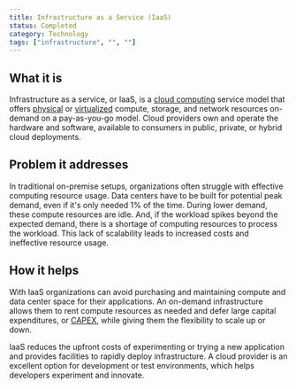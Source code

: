 ```yaml
---
title: Infrastructure as a Service (IaaS)
status: Completed
category: Technology
tags: ["infrastructure", "", ""]
---
```


## What it is

Infrastructure as a service, or IaaS, is a [cloud computing](/cloud_computing/) service model that offers [physical](/bare_metal_machine/) or [virtualized](/virtualization/) compute, storage, and network resources on-demand on a pay-as-you-go model. Cloud providers own and operate the hardware and software, available to consumers in public, private, or hybrid cloud deployments.

## Problem it addresses

In traditional on-premise setups, organizations often struggle with effective computing resource usage. Data centers have to be built for potential peak demand, even if it's only needed 1% of the time. During lower demand, these compute resources are idle. And, if the workload spikes beyond the expected demand, there is a shortage of computing resources to process the workload. This lack of scalability leads to increased costs and ineffective resource usage.

## How it helps

With IaaS organizations can avoid purchasing and maintaining compute and data center space for their applications. An on-demand infrastructure allows them to rent compute resources as needed and defer large capital expenditures, or [CAPEX](https://en.wikipedia.org/wiki/Capital_expenditure), while giving them the flexibility to scale up or down.

IaaS reduces the upfront costs of experimenting or trying a new application and provides facilities to rapidly deploy infrastructure. A cloud provider is an excellent option for development or test environments, which helps developers experiment and innovate.

